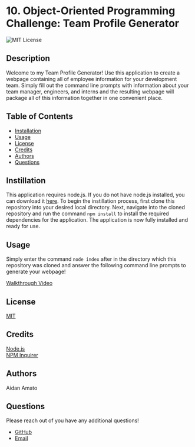 # 10. Object-Oriented Programming Challenge: Team Profile Generator

![MIT License](https://img.shields.io/badge/license-MIT-green)

## Description

Welcome to my Team Profile Generator! Use this application to create a webpage containing all of employee information for your development team. Simply fill out the command line prompts with information about your team manager, engineers, and interns and the resulting webpage will package all of this information together in one convenient place.

## Table of Contents

* [Installation](#installation)
* [Usage](#usage)
* [License](#license)
* [Credits](#credits)
* [Authors](#authors)
* [Questions](#questions)

## Instillation

This application requires node.js. If you do not have node.js installed, you can download it [here](https://nodejs.org/en/). To begin the instillation process, first clone this repository into your desired local directory. Next, navigate into the cloned repository and run the command `npm install` to install the required dependencies for the application. The application is now fully installed and ready for use.

## Usage

Simply enter the command `node index` after in the directory which this repository was cloned and answer the following command line prompts to generate your webpage!

[Walkthrough Video](https://drive.google.com)

## License

[MIT](./LICENSE.txt)

## Credits

[Node.js](https://nodejs.org/en/)  
[NPM Inquirer](https://www.npmjs.com/package/inquirer#prompt)

## Authors

Aidan Amato

## Questions

Please reach out of you have any additional questions!

* [GitHub](https://github.com/aidanamato)
* [Email](mailto:aidanamato@comcast.net)
